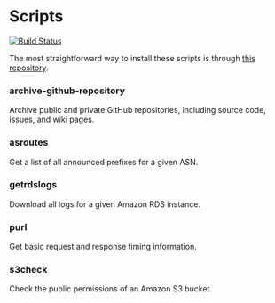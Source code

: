 # Scripts

[![Build Status](https://travis-ci.org/koenrh/shell-scripts.svg?branch=master)](https://travis-ci.org/koenrh/shell-scripts)

The most straightforward way to install these scripts is through [this repository](https://github.com/koenrh/homebrew-scripts).

### archive-github-repository

Archive public and private GitHub repositories, including source code, issues,
and wiki pages.

### asroutes

Get a list of all announced prefixes for a given ASN.

### getrdslogs

Download all logs for a given Amazon RDS instance.

### purl

Get basic request and response timing information.

### s3check

Check the public permissions of an Amazon S3 bucket.
